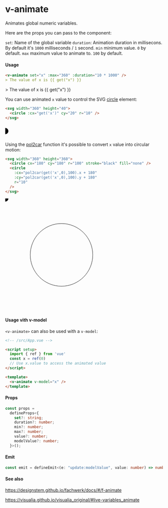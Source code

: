 # v-animate

Animates global numeric variables.

Here are the props you can pass to the component:

`set`: Name of the global variable
`duration`: Animation duration in millisecons. By default it's `1000` milliseconds / `1` second.
`min` minimum value. `0` by default.
`max` maximum value to animate to. `100` by default.

#### Usage

```md
<v-animate set="x" :max="360" :duration="10 * 1000" />
> The value of x is {{ get("x") }}
```

<v-animate set="x" :max="360" :duration="10 * 1000" />
> The value of x is {{ get("x") }}

You can use animated `x` value to control the SVG [circle](https://developer.mozilla.org/en-US/docs/Web/SVG/Element/circle) element:

```md
<svg width="360" height="40">
  <circle :cx="get('x')" cy="20" r="10" />
</svg>
```

<svg width="360" height="40">
  <circle :cx="get('x')" cy="20" r="10" />
</svg>

Using the [pol2car](/utils/trig#pol2car) function it's possible to convert `x` value into circular motion:

```md
<svg width="360" height="360">
  <circle cx="180" cy="180" r="100" stroke="black" fill="none" /> 
  <circle
    :cx="pol2car(get('x',0),100).x + 180"
    :cy="pol2car(get('x',0),100).y + 180"
    r="10"
  />
</svg>
```

<svg width="360" height="360">
  <circle cx="180" cy="180" r="100" stroke="black" fill="none" /> 
  <circle
    :cx="pol2car(get('x',0),100).x + 180"
    :cy="pol2car(get('x',0),100).y + 180"
    r="10"
  />
</svg>

#### Usage vith v-model

`<v-animate>` can also be used with a `v-model`:

```md
<!-- /src/App.vue -->

<script setup>
  import { ref } from 'vue'
  const x = ref(0)
  // Use x.value to access the animated value
</script>

<template>
  <v-animate v-model="x" />
</template>
```

#### Props

```ts
const props =
  defineProps<{
    set?: string;
    duration?: number;
    min?: number;
    max?: number;
    value?: number;
    modelValue?: number;
  }>();
```

#### Emit

```ts
const emit = defineEmit<(e: "update:modelValue", value: number) => number>();
```

#### See also

https://designstem.github.io/fachwerk/docs/#/f-animate

https://visualia.github.io/visualia_original/#live-variables_animate
